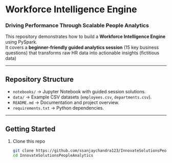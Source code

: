 # Workforce Intelligence Engine
### Driving Performance Through Scalable People Analytics  

This repository demonstrates how to build a **Workforce Intelligence Engine** using PySpark.  
It covers a **beginner-friendly guided analytics session** (15 key business questions) that transforms raw HR data into actionable insights (fictitious data)

---

## Repository Structure
- `notebooks/` → Jupyter Notebook with guided session solutions.  
- `data/` → Example CSV datasets (`employees.csv`, `departments.csv`).  
- `README.md` → Documentation and project overview.  
- `requirements.txt` → Python dependencies.  

---

## Getting Started
1. Clone this repo  
   ```bash
   git clone https://github.com/ssanjaychandra123/InnovateSolutionsPeopleAnalytics.git
   cd InnovateSolutionsPeopleAnalytics
